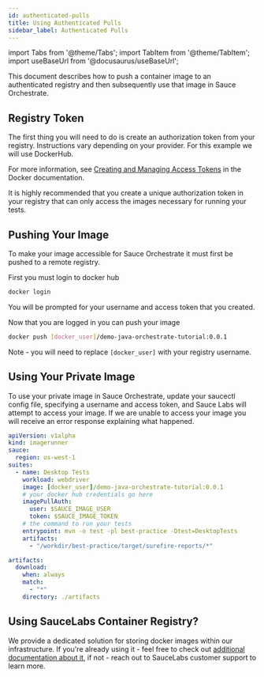 ```yaml
---
id: authenticated-pulls
title: Using Authenticated Pulls
sidebar_label: Authenticated Pulls
---
```


import Tabs from '@theme/Tabs';
import TabItem from '@theme/TabItem';
import useBaseUrl from '@docusaurus/useBaseUrl';

This document describes how to push a container image to an authenticated registry and then subsequently use that image in Sauce Orchestrate.

## Registry Token

The first thing you will need to do is create an authorization token from your registry. Instructions vary depending on your provider. For this example we will use DockerHub.

For more information, see [Creating and Managing Access Tokens](https://docs.docker.com/docker-hub/access-tokens/) in the Docker documentation.

It is highly recommended that you create a unique authorization token in your registry that can only access the images necessary for running your tests.

## Pushing Your Image

To make your image accessible for Sauce Orchestrate it must first be pushed to a remote registry.

First you must login to docker hub

```bash
docker login
```

You will be prompted for your username and access token that you created.

Now that you are logged in you can push your image

```bash
docker push [docker_user]/demo-java-orchestrate-tutorial:0.0.1
```

Note - you will need to replace `[docker_user]` with your registry username.

## Using Your Private Image

To use your private image in Sauce Orchestrate, update your saucectl config file, specifying a username and access token, and Sauce Labs will attempt to access your image. If we are unable to access your image you will receive an error response explaining what happened.

```yaml showLineNumbers
apiVersion: v1alpha
kind: imagerunner
sauce:
  region: us-west-1
suites:
  - name: Desktop Tests
    workload: webdriver
    image: [docker_user]/demo-java-orchestrate-tutorial:0.0.1
    # your docker hub credentials go here
    imagePullAuth:
      user: $SAUCE_IMAGE_USER
      token: $SAUCE_IMAGE_TOKEN
    # the command to run your tests
    entrypoint: mvn -o test -pl best-practice -Dtest=DesktopTests
    artifacts:
      - "/workdir/best-practice/target/surefire-reports/*"

artifacts:
  download:
    when: always
    match:
      - "*"
    directory: ./artifacts
```

## Using SauceLabs Container Registry?

We provide a dedicated solution for storing docker images within our infrastructure. If you're already using it -
feel free to check out [additional documentation about it](https://docs.saucelabs.com/orchestrate/saucelabs-private-registry/),
if not - reach out to SauceLabs customer support to learn more.
